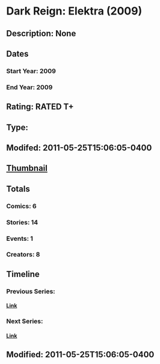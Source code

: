 # Dark Reign: Elektra (2009)
## Description: None
## Dates
### Start Year: 2009
### End Year: 2009
## Rating: RATED T+
## Type: 
## Modifed: 2011-05-25T15:06:05-0400
## [Thumbnail](http://i.annihil.us/u/prod/marvel/i/mg/c/60/4bad7eb8b0729.jpg)
## Totals
### Comics: 6
### Stories: 14
### Events: 1
### Creators: 8
## Timeline
### Previous Series: 
#### [Link]()
### Next Series: 
#### [Link]()
## Modified: 2011-05-25T15:06:05-0400